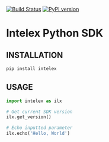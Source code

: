 [![Build Status](https://travis-ci.org/thomassampson/intelex_sdk.svg?branch=v0.0.17)](https://travis-ci.org/thomassampson/intelex_sdk) [![PyPI version](https://badge.fury.io/py/intelex.svg)](https://badge.fury.io/py/intelex)

# Intelex Python SDK

## INSTALLATION

```python
pip install intelex
```

## USAGE

```python
import intelex as ilx

# Get current SDK version
ilx.get_version()

# Echo inputted parameter
ilx.echo('Hello, World')
```
